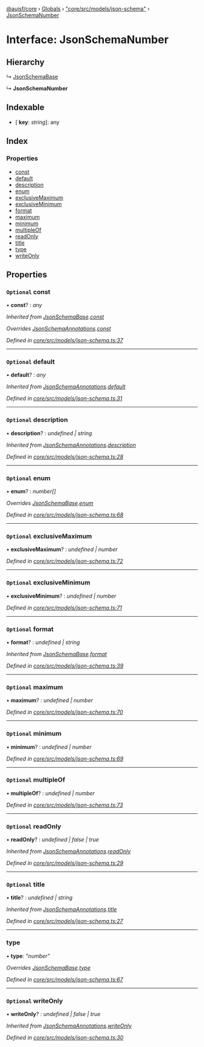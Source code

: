 [@aujsf/core](../README.md) › [Globals](../globals.md) › ["core/src/models/json-schema"](../modules/_core_src_models_json_schema_.md) › [JsonSchemaNumber](_core_src_models_json_schema_.jsonschemanumber.md)

# Interface: JsonSchemaNumber

## Hierarchy

  ↳ [JsonSchemaBase](_core_src_models_json_schema_.jsonschemabase.md)

  ↳ **JsonSchemaNumber**

## Indexable

* \[ **key**: *string*\]: any

## Index

### Properties

* [const](_core_src_models_json_schema_.jsonschemanumber.md#optional-const)
* [default](_core_src_models_json_schema_.jsonschemanumber.md#optional-default)
* [description](_core_src_models_json_schema_.jsonschemanumber.md#optional-description)
* [enum](_core_src_models_json_schema_.jsonschemanumber.md#optional-enum)
* [exclusiveMaximum](_core_src_models_json_schema_.jsonschemanumber.md#optional-exclusivemaximum)
* [exclusiveMinimum](_core_src_models_json_schema_.jsonschemanumber.md#optional-exclusiveminimum)
* [format](_core_src_models_json_schema_.jsonschemanumber.md#optional-format)
* [maximum](_core_src_models_json_schema_.jsonschemanumber.md#optional-maximum)
* [minimum](_core_src_models_json_schema_.jsonschemanumber.md#optional-minimum)
* [multipleOf](_core_src_models_json_schema_.jsonschemanumber.md#optional-multipleof)
* [readOnly](_core_src_models_json_schema_.jsonschemanumber.md#optional-readonly)
* [title](_core_src_models_json_schema_.jsonschemanumber.md#optional-title)
* [type](_core_src_models_json_schema_.jsonschemanumber.md#type)
* [writeOnly](_core_src_models_json_schema_.jsonschemanumber.md#optional-writeonly)

## Properties

### `Optional` const

• **const**? : *any*

*Inherited from [JsonSchemaBase](_core_src_models_json_schema_.jsonschemabase.md).[const](_core_src_models_json_schema_.jsonschemabase.md#optional-const)*

*Overrides [JsonSchemaAnnotations](_core_src_models_json_schema_.jsonschemaannotations.md).[const](_core_src_models_json_schema_.jsonschemaannotations.md#optional-const)*

*Defined in [core/src/models/json-schema.ts:37](https://github.com/jbockle/au-jsonschema-form/blob/edb7bd4/packages/core/src/models/json-schema.ts#L37)*

___

### `Optional` default

• **default**? : *any*

*Inherited from [JsonSchemaAnnotations](_core_src_models_json_schema_.jsonschemaannotations.md).[default](_core_src_models_json_schema_.jsonschemaannotations.md#optional-default)*

*Defined in [core/src/models/json-schema.ts:31](https://github.com/jbockle/au-jsonschema-form/blob/edb7bd4/packages/core/src/models/json-schema.ts#L31)*

___

### `Optional` description

• **description**? : *undefined | string*

*Inherited from [JsonSchemaAnnotations](_core_src_models_json_schema_.jsonschemaannotations.md).[description](_core_src_models_json_schema_.jsonschemaannotations.md#optional-description)*

*Defined in [core/src/models/json-schema.ts:28](https://github.com/jbockle/au-jsonschema-form/blob/edb7bd4/packages/core/src/models/json-schema.ts#L28)*

___

### `Optional` enum

• **enum**? : *number[]*

*Overrides [JsonSchemaBase](_core_src_models_json_schema_.jsonschemabase.md).[enum](_core_src_models_json_schema_.jsonschemabase.md#optional-enum)*

*Defined in [core/src/models/json-schema.ts:68](https://github.com/jbockle/au-jsonschema-form/blob/edb7bd4/packages/core/src/models/json-schema.ts#L68)*

___

### `Optional` exclusiveMaximum

• **exclusiveMaximum**? : *undefined | number*

*Defined in [core/src/models/json-schema.ts:72](https://github.com/jbockle/au-jsonschema-form/blob/edb7bd4/packages/core/src/models/json-schema.ts#L72)*

___

### `Optional` exclusiveMinimum

• **exclusiveMinimum**? : *undefined | number*

*Defined in [core/src/models/json-schema.ts:71](https://github.com/jbockle/au-jsonschema-form/blob/edb7bd4/packages/core/src/models/json-schema.ts#L71)*

___

### `Optional` format

• **format**? : *undefined | string*

*Inherited from [JsonSchemaBase](_core_src_models_json_schema_.jsonschemabase.md).[format](_core_src_models_json_schema_.jsonschemabase.md#optional-format)*

*Defined in [core/src/models/json-schema.ts:39](https://github.com/jbockle/au-jsonschema-form/blob/edb7bd4/packages/core/src/models/json-schema.ts#L39)*

___

### `Optional` maximum

• **maximum**? : *undefined | number*

*Defined in [core/src/models/json-schema.ts:70](https://github.com/jbockle/au-jsonschema-form/blob/edb7bd4/packages/core/src/models/json-schema.ts#L70)*

___

### `Optional` minimum

• **minimum**? : *undefined | number*

*Defined in [core/src/models/json-schema.ts:69](https://github.com/jbockle/au-jsonschema-form/blob/edb7bd4/packages/core/src/models/json-schema.ts#L69)*

___

### `Optional` multipleOf

• **multipleOf**? : *undefined | number*

*Defined in [core/src/models/json-schema.ts:73](https://github.com/jbockle/au-jsonschema-form/blob/edb7bd4/packages/core/src/models/json-schema.ts#L73)*

___

### `Optional` readOnly

• **readOnly**? : *undefined | false | true*

*Inherited from [JsonSchemaAnnotations](_core_src_models_json_schema_.jsonschemaannotations.md).[readOnly](_core_src_models_json_schema_.jsonschemaannotations.md#optional-readonly)*

*Defined in [core/src/models/json-schema.ts:29](https://github.com/jbockle/au-jsonschema-form/blob/edb7bd4/packages/core/src/models/json-schema.ts#L29)*

___

### `Optional` title

• **title**? : *undefined | string*

*Inherited from [JsonSchemaAnnotations](_core_src_models_json_schema_.jsonschemaannotations.md).[title](_core_src_models_json_schema_.jsonschemaannotations.md#optional-title)*

*Defined in [core/src/models/json-schema.ts:27](https://github.com/jbockle/au-jsonschema-form/blob/edb7bd4/packages/core/src/models/json-schema.ts#L27)*

___

###  type

• **type**: *"number"*

*Overrides [JsonSchemaBase](_core_src_models_json_schema_.jsonschemabase.md).[type](_core_src_models_json_schema_.jsonschemabase.md#optional-type)*

*Defined in [core/src/models/json-schema.ts:67](https://github.com/jbockle/au-jsonschema-form/blob/edb7bd4/packages/core/src/models/json-schema.ts#L67)*

___

### `Optional` writeOnly

• **writeOnly**? : *undefined | false | true*

*Inherited from [JsonSchemaAnnotations](_core_src_models_json_schema_.jsonschemaannotations.md).[writeOnly](_core_src_models_json_schema_.jsonschemaannotations.md#optional-writeonly)*

*Defined in [core/src/models/json-schema.ts:30](https://github.com/jbockle/au-jsonschema-form/blob/edb7bd4/packages/core/src/models/json-schema.ts#L30)*
